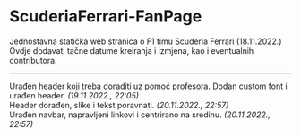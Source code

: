 # ScuderiaFerrari-FanPage
Jednostavna statička web stranica o F1 timu Scuderia Ferrari (18.11.2022.) <br>
Ovdje dodavati tačne datume kreiranja i izmjena, kao i eventualnih contributora. 
<hr>
Urađen header koji treba doraditi uz pomoć profesora. Dodan custom font i urađen header. <i>(19.11.2022., 22:05)</i>
<br>
Header dorađen, slike i tekst poravnati. <i>(20.11.2022., 22:57)</i>
<br>
Urađen navbar, napravljeni linkovi i centrirano na sredinu. <i>(20.11.2022., 22:57)</i>
<br>
